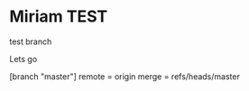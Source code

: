 Miriam
TEST
======

test branch

Lets go

[branch "master"]
    remote = origin
    merge = refs/heads/master
